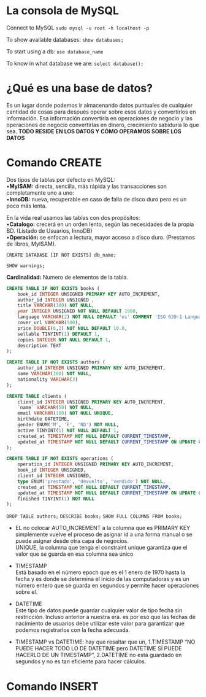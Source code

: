 # La consola de MySQL
Connect to MySQL
`sudo mysql -u root -h localhost -p`

To show available databases:
`show databases;`

To start using a db:
`use database_name`

To know in what database we are:
`select database();`

# ¿Qué es una base de datos?

Es un lugar donde podemos ir almacenando datos puntuales de cualquier cantidad de cosas para después operar sobre esos datos y convertirlos en información. Esa información convertirla en operaciones de negocio y las operaciones de negocio convertirlas en dinero, crecimiento sabiduría lo que sea. **TODO RESIDE EN LOS DATOS Y CÓMO OPERAMOS SOBRE LOS DATOS**  

# Comando CREATE
Dos tipos de tablas por defecto en MySQL:  
•**MyISAM:** directa, sencilla, más rápida y las transacciones son completamente uno a uno:  
•**InnoDB:** nueva, recuperable en caso de falla de disco duro pero es un poco más lenta.

En la vida real usamos las tablas con dos propósitos:  
•**Catalogo:** crecerá en un orden lento, según las necesidades de la propia BD. (Listado de Usuarios, InnoDB)  
•**Operación:** se enfocan a lectura, mayor acceso a disco duro. (Prestamos de libros, MyISAM).

`CREATE DATABASE [IF NOT EXISTS] db_name;`

`SHOW warnings;`

**Cardinalidad:** Numero de elementos de la tabla.

```sql
CREATE TABLE IF NOT EXISTS books (
	book_id INTEGER UNSIGNED PRIMARY KEY AUTO_INCREMENT,
	author_id INTEGER UNSIGNED ,
	title VARCHAR(100) NOT NULL,
	year INTEGER UNSIGNED NOT NULL DEFAULT 1900,
	language VARCHAR(2) NOT NULL DEFAULT 'es' COMMENT 'ISO 639-1 Language',
	cover_url VARCHAR(500),
	price DOUBLE(6,2) NOT NULL DEFAULT 10.0,
	sellable TINYINT(1) DEFAULT 1,
	copies INTEGER NOT NULL DEFAULT 1,
	description TEXT
);

CREATE TABLE IF NOT EXISTS authors (
	author_id INTEGER UNSIGNED PRIMARY KEY AUTO_INCREMENT,
	name VARCHAR(100) NOT NULL,
	nationality VARCHAR(3)
);

CREATE TABLE clients (
	client_id INTEGER UNSIGNED PRIMARY KEY AUTO_INCREMENT,
	`name` VARCHAR(50) NOT NULL,
	email VARCHAR(100) NOT NULL UNIQUE,
	birthdate DATETIME,
	gender ENUM('M', 'F', 'ND') NOT NULL,
	active TINYINT(1) NOT NULL DEFAULT 1, 
	created_at TIMESTAMP NOT NULL DEFAULT CURRENT_TIMESTAMP,
	updated_at TIMESTAMP NOT NULL DEFAULT CURRENT_TIMESTAMP ON UPDATE CURRENT_TIMESTAMP
);

CREATE TABLE IF NOT EXISTS operations (
	operation_id INTEGER UNSIGNED PRIMARY KEY AUTO_INCREMENT,
	book_id INTEGER UNSIGNED,
	client_id INTEGER UNSIGNED,
	type ENUM('prestado', 'devuelto', 'vendido') NOT NULL,
	created_at TIMESTAMP NOT NULL DEFAULT CURRENT_TIMESTAMP,
	updated_at TIMESTAMP NOT NULL DEFAULT CURRENT_TIMESTAMP ON UPDATE CURRENT_TIMESTAMP,
	finished TINYINT(1) NOT NULL
);

```

`DROP TABLE authors;`
`DESCRIBE books;`
`SHOW FULL COLUMNS FROM books;`

-  EL no colocar AUTO_INCREMENT a la columna que es PRIMARY KEY simplemente vuelve el proceso de asignar id a una forma manual o se puede asignar desde otra capa de negocios.  
    UNIQUE, la columna que tenga el constraint unique garantiza que el valor que se guarda en esa columna sea único
    
-   TIMESTAMP  
    Está basado en el número epoch que es el 1 enero de 1970 hasta la fecha y es donde se determina el inicio de las computadoras y es un número entero que se guarda en segundos y permite hacer operaciones sobre el.
    
-   DATETIME  
    Este tipo de datos puede guardar cualquier valor de tipo fecha sin restricción. Incluso anterior a nuestra era. es por eso que las fechas de nacimiento de usuarios debe utilizar este valor para garantizar que podemos registrarlos con la fecha adecuada.
    
-  TIMESTAMP vs DATETIME: hay que resaltar que un, 1.TIMESTAMP “NO PUEDE HACER TODO LO DE DATETIME pero DATETIME SÍ PUEDE HACERLO DE UN TIMESTAMP”, 2.DATETIME no está guardado en segundos y no es tan eficiente para hacer cálculos.

# Comando INSERT
